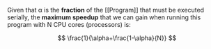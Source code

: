 Given that α is the **fraction** of the [[Program]] that must be executed serially, the **maximum speedup** that we can gain when running this program with N CPU cores (processors) is:

$$
\frac{1}{\alpha+\frac{1-\alpha}{N}}
$$
